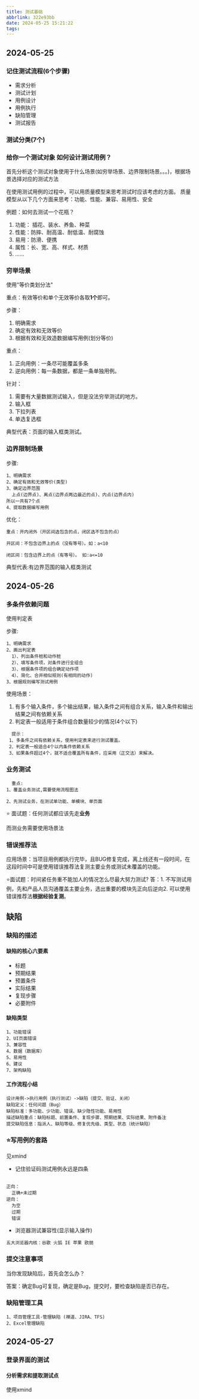 ```yaml
---
title: 测试基础
abbrlink: 322e93bb
date: 2024-05-25 15:21:22
tags:
---
```


## 2024-05-25

### 记住测试流程(6个步骤)

- 需求分析
- 测试计划
- 用例设计
- 用例执行
- 缺陷管理
- 测试报告

### 测试分类(7个)

### 给你一个测试对象 如何设计测试用例？

首先分析这个测试对象使用于什么场景(如穷举场景、边界限制场景。。。)，根据场景选择对应的测试方法

在使用测试用例的过程中，可以用质量模型来思考测试时应该考虑的方面。
质量模型从以下几个方面来思考：功能、性能、兼容、易用性、安全

例题：如何去测试一个花瓶？

1. 功能： 插花、装水、养鱼、种菜
2. 性能：防摔、耐高温、耐低温、耐腐蚀
3. 易用：防滑、便携
4. 属性：长、宽、高、样式、材质
5. ......

### 穷举场景

使用"等价类划分法"

重点：有效等价和单个无效等价各取**1个**即可。

步骤：

1. 明确需求
2. 确定有效和无效等价
3. 根据有效和无效造数据编写用例(划分等价)

重点：

1. 正向用例：一条尽可能覆盖多条
2. 逆向用例：每一条数据，都是一条单独用例。

针对：

1. 需要有大量数据测试输入，但是没法穷举测试的地方。
2. 输入框
3. 下拉列表
4. 单选复选框

典型代表：页面的输入框类测试。

### 边界限制场景

步骤:

```plaintext
1、明确需求
2、确定有效和无效等价(类型)
3、确定边界范围
  上点(边界点)、离点(边界点两边最近的点)、内点(边界点内)
所以一共有7个点
4、提取数据编写用例
```

优化：

```plaintext
重点：开内闭外（开区间选包含的点，闭区选不包含的点）

开区间：不包含边界上的点（没有等号）。如：a<10

闭区间：包含边界上的点（有等号）。 如:a<=10
```

典型代表:有边界范围的输入框类测试

## 2024-05-26

### 多条件依赖问题

使用判定表

步骤:

```plaintext
1、明确需求
2、画出判定表
  1）、列出条件桩和动作桩 
  2）、填写条件项，对条件进行全组合 
  3）、根据条件项的组合确定动作项 
  4）、简化、合并相似规则(有相同的动作)
3、根据规则编写测试用例
```

使用场景：

1. 有多个输入条件，多个输出结果，输入条件之间有组合关系，输入条件和输出结果之间有依赖关系
2. 判定表一般适用于条件组合数量较少的情况(4个以下)

```plaintext
  提示：
 1、多条件之间有依赖关系，使用判定表来进行测试覆盖。
 2、判定表一般适合4个以内条件依赖关系
 3、如果条件超过4个，就不适合覆盖所有条件，应采用（正交法）来解决。
```

### 业务测试

```plaintext
  重点:
1、覆盖业务测试,需要使用流程图法

2、先测试业务，在测试单功能、单模块、单页面
```

⭐️ 面试题：任何测试都应该先走**业务**

而测业务需要使用场景法

### 错误推荐法

应用场景：当项目用例都执行完毕，且BUG修复完成，离上线还有一段时间，在这段时间中可是使用错误推荐法复测主要业务或测试未覆盖的功能。

⭐️面试题：时间紧任务重不能加人的情况怎么尽最大努力测试? 答：1. 不写测试用例，先和产品人员沟通覆盖主要业务，选出重要的模块先正向后逆向2. 可以使用错误推荐法**根据经验复测**。

## 缺陷

### 缺陷的描述

#### 缺陷的核心六要素

- 标题
- 预期结果
- 预置条件
- 实际结果
- 复现步骤
- 必要附件

#### 缺陷类型

```plaintext
1、功能错误
2、UI页面错误
3、兼容性
4、数据（数据库）
5、易用性
6、建议
7、架构缺陷
```

#### 工作流程小结

```plaintext
设计用例->执行用例（执行测试）->缺陷（提交、验证、关闭）
缺陷定义：任何问题（Bug）
缺陷标准：多功能、少功能、错误、缺少隐性功能、易用性
描述缺陷重点：缺陷标题、前置条件、复现步骤、预期结果、实际结果、附件备注
提交缺陷信息：指派人、缺陷等级、修复优先级、类型、状态（统计缺陷）
```

### ⭐️写用例的套路

见xmind

- 记住验证码测试用例永远是四条

```plaintext
  
正向：
  正确+未过期
逆向： 
  为空
  过期
  错误
```

- 浏览器测试兼容性(显示输入操作)

```plaintext
五大浏览器内核：谷歌 火狐 IE 苹果 欧朋
```

### 提交注意事项

当你发现缺陷后，首先会怎么办？

答案：确定Bug可复现，确定是Bug，提交时，要检查缺陷是否已存在。

### 缺陷管理工具

```plaintext
1、项目管理工具-管理缺陷 (禅道、JIRA、TFS)
2、Excel管理缺陷
```

## 2024-05-27

### 登录界面的测试

#### 分析需求和提取测试点

使用xmind
